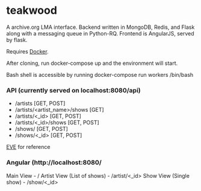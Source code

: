 # teakwood

A archive.org LMA interface. Backend written in MongoDB, Redis, and Flask along with a messaging queue in Python-RQ. Frontend is AngularJS, served by flask.

Requires [Docker](http://docker.com). 

After cloning, run docker-compose up and the environment will start.  

Bash shell is accessible by running docker-compose run workers /bin/bash


### API (currently served on localhost:8080/api)
- /artists [GET, POST]
- /artists/<artist_name>/shows [GET]
- /artists/<_id> [GET, POST]
- /artists/<_id>/shows [GET, POST]
- /shows/ [GET, POST]
- /shows/<_id> [GET, POST]

[EVE](http://python-eve.org) for reference

### Angular (http://localhost:8080/
Main View - /
Artist View (List of shows) - /artist/<_id>
Show View (Single show) - /show/<_id>
